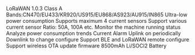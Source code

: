 LoRaWAN 1.0.3 Class A
Bands:CN470/EU433/KR920/US915/EU868/AS923/AU915/IN865
Ultra-low power consumption
Supports maximum 4 current sensors
Support various current sensor Ratio: 50A, 100A etc.
Monitor the machine running status
Analyze power consumption trends
Current Alarm
Uplink on periodically
Downlink to change configure
Support BLE and LoRaWAN remote configure
Support wireless OTA update firmware
8500mAh Li/SOCl2 Battery
